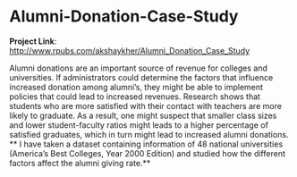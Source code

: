 # Alumni-Donation-Case-Study

**Project Link**: http://www.rpubs.com/akshaykher/Alumni_Donation_Case_Study

Alumni donations are an important source of revenue for colleges and universities. If administrators could determine the factors that influence increased donation among alumni’s, they might be able to implement policies that could lead to increased revenues. Research shows that students who are more satisfied with their contact with teachers are more likely to graduate. As a result, one might suspect that smaller class sizes and lower student-faculty ratios might leads to a higher percentage of satisfied graduates, which in turn might lead to increased alumni donations. ** I have taken a dataset containing information of 48 national universities (America’s Best Colleges, Year 2000 Edition) and studied how the different factors affect the alumni giving rate.**
